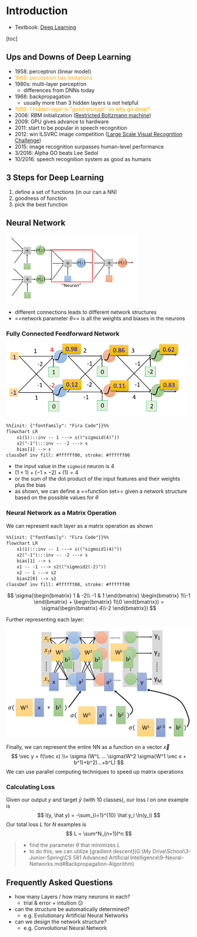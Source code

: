 # Introduction

- Textbook: [Deep Learning](https://www.deeplearningbook.org)

[toc]

## Ups and Downs of Deep Learning

- 1958: perceptron (linear model)
- <span style="color:orange">1969: perceptron has limitations</span>
- 1980s: multi-layer perceptron 
  - differences from DNNs today
- 1968: backpropagation
  - usually more than 3 hidden layers is not helpful
- <span style="color:orange">1989: 1 hidden layer is "good enough" so why go *deep*?</span>
- 2006: RBM initialization ([Restricted Boltzmann machine](https://en.wikipedia.org/wiki/Restricted_Boltzmann_machine))
- 2009: GPU gives advance to hardware
- 2011: start to be popular in speech recognition
- 2012: win ILSVRC image competition ([Large Scale Visual Recognition Challenge](https://www.image-net.org/challenges/LSVRC))
- 2015: image recognition surpasses human-level performance
- 3/2016: Alpha GO beats Lee Sedol
- 10/2016: speech recognition system as good as humans

## 3 Steps for Deep Learning

1. define a set of functions (in our can a NN)
2. goodness of function
3. pick the best function

## Neural Network

<img src="images/image-20230829151536304.png" alt="image-20230829151536304" style="zoom:50%;" />

- different connections leads to different network structures
- ==network parameter $\theta$== is all the weights and biases in the neurons

### Fully Connected Feedforward Network

<img src="images/image-20230829152129102.png" alt="image-20230829152129102" style="zoom:67%;" />

```mermaid
%%{init: {"fontFamily": "Fira Code"}}%%
flowchart LR
	x1(1):::inv -- 1 ---> s(("sigmoid(4)"))
	x2("-1"):::inv -- -2 ---> s
	bias[1] --> s
classDef inv fill: #ffffff00, stroke: #ffffff00 
```

- the input value in the `sigmoid` neuron is 4
- $(1 \times 1) + (-1 \times -2) + (1) = 4$
- or the sum of the dot product of the input features and their weights plus the bias
- as shown, we can define a ==function set== given a network structure based on the possible values for $\theta$

### Neural Network as a Matrix Operation

We can represent each layer as a matrix operation as shown

```mermaid
%%{init: {"fontFamily": "Fira Code"}}%%
flowchart LR
	x1(1):::inv -- 1 ---> s(("sigmoid1(4)"))
	x2("-1"):::inv -- -2 ---> s
	bias[1] --> s
	x1 -- -1 ---> s2(("sigmoid2(-2)"))
	x2 -- 1 ---> s2
	bias2[0] --> s2
classDef inv fill: #ffffff00, stroke: #ffffff00 
```

$$
\sigma(\begin{bmatrix}
1 & -2\\
-1 & 1
\end{bmatrix}
\begin{bmatrix}
1\\-1
\end{bmatrix}
+
\begin{bmatrix}
1\\0
\end{bmatrix}) =
\sigma(\begin{bmatrix}
4\\-2
\end{bmatrix})
$$

Further representing each layer:

<img src="images/image-20230829154555797.png" alt="image-20230829154555797" style="zoom:80%;" />

Finally, we can represent the entire NN as a function on a vector $\vec x$
$$
\vec y = f(\vec x)
\\= \sigma (W^L ... \sigma(W^2 \sigma(W^1 \vec x + b^1)+b^2)...+b^L)
$$
We can use parallel computing techniques to speed up matrix operations

### Calculating Loss

Given our output $y$ and target $\hat y$ (with 10 classes), our loss $l$ on one example is
$$
l(y, \hat y) = -\sum_{i=1}^{10} \hat y_i \ln(y_i)
$$
Our total loss $L$ for $N$ examples is
$$
L = \sum^N_{n=1}l^n
$$

> - find the parameter $\theta$ that minimizes $L$
> - to do this, we can utilize [gradient descent](G:\My Drive\School\3-Junior-Spring\CS 581 Advanced Artificial Intelligence\9-Neural-Networks.md#Backpropagation-Algorithm)

## Frequently Asked Questions

- how many Layers / how many neurons in each?
  - trial & error + intuition :confused:
- can the structure be automatically determined?
  - e.g. Evolutionary Artificial Neural Networks
- can we design the network structure?
  - e.g. Convolutional Neural Network 

